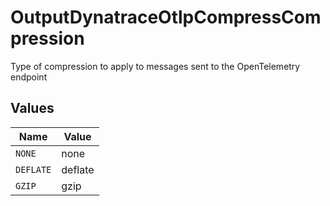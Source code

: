 # OutputDynatraceOtlpCompressCompression

Type of compression to apply to messages sent to the OpenTelemetry endpoint


## Values

| Name      | Value     |
| --------- | --------- |
| `NONE`    | none      |
| `DEFLATE` | deflate   |
| `GZIP`    | gzip      |
